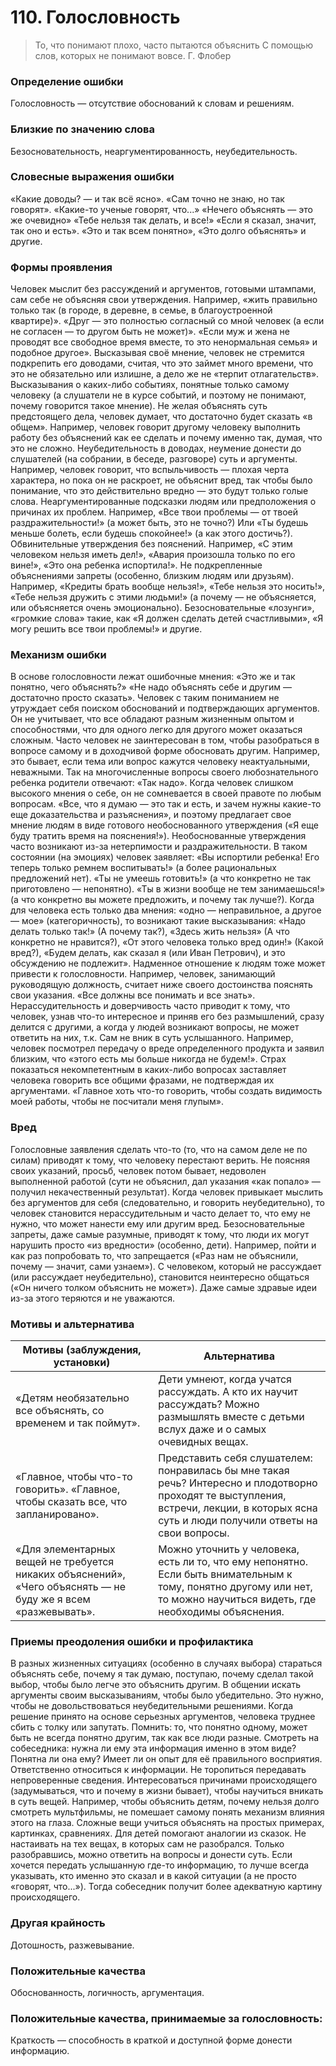 # 110. Голословность
>То, что понимают плохо, часто пытаются объяснить 
С помощью слов, которых не понимают вовсе.
Г. Флобер

### Определение ошибки
Голословность — отсутствие обоснований к словам и решениям.

### Близкие по значению слова
Безосновательность, неаргументированность, неубедительность.

### Словесные выражения ошибки
«Какие доводы? — и так всё ясно».
«Сам точно не знаю, но так говорят».
«Какие-то ученые говорят, что...»
«Нечего объяснять — это же очевидно»
«Тебе нельзя так делать, и все!»
«Если я сказал, значит, так оно и есть».
«Это и так всем понятно», «Это долго объяснять» и другие.

### Формы проявления
Человек мыслит без рассуждений и аргументов, готовыми штампами, сам себе не объясняя свои утверждения. Например, «жить правильно только так (в городе, в деревне, в семье, в благоустроенной квартире)». «Друг — это полностью согласный со мной человек (а если не согласен — то другом быть не может)». «Если муж и жена не проводят все свободное время вместе, то это ненормальная семья» и подобное другое».
Высказывая своё мнение, человек не стремится подкрепить его доводами, считая, что это займет много времени, что это не обязательно или излишне, а дело же не «терпит отлагательств».
Высказывания о каких-либо событиях, понятные только самому человеку (а слушатели не в курсе событий, и поэтому не понимают, почему говорится такое мнение).
Не желая объяснять суть предстоящего дела, человек думает, что достаточно будет сказать «в общем». Например, человек говорит другому человеку выполнить работу без объяснений как ее сделать и почему именно так, думая, что это не сложно.
Неубедительность в доводах, неумение донести до слушателей (на собрании, в беседе, разговоре) суть и аргументы. Например, человек говорит, что вспыльчивость — плохая черта характера, но пока он не раскроет, не объяснит вред, так чтобы было понимание, что это действительно вредно — это будут только голые слова.
Неаргументированные подсказки людям или предположения о причинах их проблем. Например, «Все твои проблемы — от твоей раздражительности!» (а может быть, это не точно?) Или «Ты будешь меньше болеть, если будешь спокойнее!» (а как этого достичь?).
Обвинительные утверждения без пояснений. Например, «С этим человеком нельзя иметь дел!», «Авария произошла только по его вине!», «Это она ребенка испортила!».
Не подкрепленные объяснениями запреты (особенно, близким людям или друзьям). Например, «Кредиты брать вообще нельзя!», «Тебе нельзя это носить!», «Тебе нельзя дружить с этими людьми!» (а почему — не объясняется, или объясняется очень эмоционально).
Безосновательные «лозунги», «громкие слова» такие, как «Я должен сделать детей счастливыми», «Я могу решить все твои проблемы!» и другие.

### Механизм ошибки
В основе голословности лежат ошибочные мнения: «Это же и так понятно, чего объяснять?» «Не надо объяснять себе и другим — достаточно просто сказать». Человек с таким пониманием не утруждает себя поиском обоснований и подтверждающих аргументов. Он не учитывает, что все обладают разным жизненным опытом и способностями, что для одного легко для другого может оказаться сложным.
Часто человек не заинтересован в том, чтобы разобраться в вопросе самому и в доходчивой форме обосновать другим. Например, это бывает, если тема или вопрос кажутся человеку неактуальными, неважными. Так на многочисленные вопросы своего любознательного ребенка родители отвечают: «Так надо».
Когда человек слишком высокого мнения о себе, он не сомневается в своей правоте по любым вопросам. «Все, что я думаю — это так и есть, и зачем нужны какие-то еще доказательства и разъяснения», и поэтому предлагает свое мнение людям в виде готового необоснованного утверждения («Я еще буду тратить время на пояснения!»).
Необоснованные утверждения часто возникают из-за нетерпимости и раздражительности. В таком состоянии (на эмоциях) человек заявляет: «Вы испортили ребенка! Его теперь только ремнем воспитывать!» (а более рациональных предложений нет). «Ты не умеешь готовить!» (а что конкретно не так приготовлено — непонятно). «Ты в жизни вообще не тем занимаешься!» (а что конкретно вы можете предложить, и почему так лучше?).
Когда для человека есть только два мнения: «одно — неправильное, а другое — мое» (категоричность), то возникают такие высказывания: «Надо делать только так!» (А почему так?), «Здесь жить нельзя» (А что конкретно не нравится?), «От этого человека только вред один!» (Какой вред?), «Будем делать, как сказал я (или Иван Петрович), и это обсуждению не подлежит».
Надменное отношение к людям тоже может привести к голословности. Например, человек, занимающий руководящую должность, считает ниже своего достоинства пояснять свои указания. «Все должны все понимать и все знать».
Нерассудительность и доверчивость часто приводит к тому, что человек, узнав что-то интересное и приняв его без размышлений, сразу делится с другими, а когда у людей возникают вопросы, не может ответить на них, т.к. Сам не вник в суть услышанного. Например, человек посмотрел передачу о вреде определенного продукта и заявил близким, что «этого есть мы больше никогда не будем!».
Страх показаться некомпетентным в каких-либо вопросах заставляет человека говорить все общими фразами, не подтверждая их аргументами. «Главное хоть что-то говорить, чтобы создать видимость моей работы, чтобы не посчитали меня глупым».

### Вред
Голословные заявления сделать что-то (то, что на самом деле не по силам) приводят к тому, что человеку перестают верить.
Не поясняя своих указаний, просьб, человек потом бывает, недоволен выполненной работой (сути не объяснил, дал указания «как попало» — получил некачественный результат).
Когда человек привыкает мыслить без аргументов для себя (следовательно, и говорить неубедительно), то человек становится нерассудительным и часто делает то, что ему не нужно, что может нанести ему или другим вред.
Безосновательные запреты, даже самые разумные, приводят к тому, что люди их могут нарушить просто «из вредности» (особенно, дети). Например, пойти и как раз попробовать то, что запрещается («Раз нам не объяснили, почему — значит, сами узнаем»).
С человеком, который не рассуждает (или рассуждает неубедительно), становится неинтересно общаться («Он ничего толком объяснить не может»). Даже самые здравые идеи из-за этого теряются и не уважаются.

### Мотивы и альтернатива
Мотивы (заблуждения, установки) | Альтернатива
---|---
«Детям необязательно все объяснять, со временем и так поймут».	| Дети умнеют, когда учатся рассуждать. А кто их научит рассуждать? Можно размышлять вместе с детьми вслух даже и о самых очевидных вещах.
«Главное, чтобы что-то говорить». «Главное, чтобы сказать все, что запланировано».	| Представить себя слушателем: понравилась бы мне такая речь? Интересно и плодотворно проходят те выступления, встречи, лекции, в которых ясна суть и люди получили ответы на свои вопросы.
«Для элементарных вещей не требуется никаких объяснений», «Чего объяснять — не буду же я всем «разжевывать». | Можно уточнить у человека, есть ли то, что ему непонятно. Если быть внимательным к тому, понятно другому или нет, то можно научиться видеть, где необходимы объяснения.

### Приемы преодоления ошибки и профилактика
В разных жизненных ситуациях (особенно в случаях выбора) стараться объяснять себе, почему я так думаю, поступаю, почему сделал такой выбор, чтобы было легче это объяснить другим. В общении искать аргументы своим высказываниям, чтобы было убедительно. Это нужно, чтобы не довольствоваться неубедительными решениями. Когда решение принято на основе серьезных аргументов, человека труднее сбить с толку или запутать.
Помнить: то, что понятно одному, может быть не всегда понятно другим, так как все люди разные.
Смотреть на собеседника: нужна ли ему эта информация именно в этом виде? Понятна ли она ему? Имеет ли он опыт для её правильного восприятия.
Ответственно относиться к информации. Не торопиться передавать непроверенные сведения.
Интересоваться причинами происходящего (задумываться, что и почему в жизни бывает), чтобы научиться вникать в суть вещей. Например, чтобы объяснить детям, почему нельзя долго смотреть мультфильмы, не помешает самому понять механизм влияния этого на глаза.
Сложные вещи учиться объяснять на простых примерах, картинках, сравнениях. Для детей помогают аналогии из сказок.
Не настаивать на тех вещах, в которых сам не разобрался. Только разобравшись, можно ответить на вопросы и донести суть.
Если хочется передать услышанную где-то информацию, то лучше всегда указывать, кто именно это сказал и в какой ситуации (а не просто «говорят, что...»). Тогда собеседник получит более адекватную картину происходящего.

### Другая крайность
Дотошность, разжевывание.

### Положительные качества
Обоснованность, логичность, аргументация.

### Положительные качества, принимаемые за голословность:
Краткость — способность в краткой и доступной форме донести информацию. 